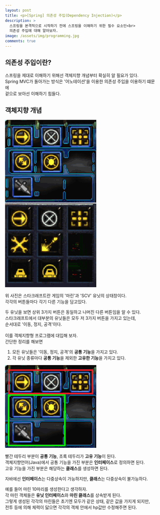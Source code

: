 ```yaml
---
layout: post
title: <p>[Spring] 의존성 주입(Dependency Injection)</p>
description: >
  스프링을 본격적으로 시작하기 전에 스프링을 이해하기 위한 필수 요소인<br>
  의존성 주입에 대해 알아보자.
image: /assets/img/programming.jpg
comments: true
---
```

<head>
  <link rel="stylesheet" type="text/css" href="../../assets/css/obsidian.css" />
</head>

## 의존성 주입이란?

 스프링을 제대로 이해하기 위해선 객체지향 개념부터 확실히 알 필요가 있다.<br>
 Spring MVC가 돌아가는 방식은 '어노테이션'을 이용한 의존성 주입을 이용하기 떄문에<br>
 겉으로 보아선 이해하기 힘들다.<br>

## 객체지향 개념

 <img src="/assets/img/marine.png">
 <img src="/assets/img/scv.png"><br>

 위 사진은 스타크래프트란 게임의 '마린'과 'SCV' 유닛의 상태창이다.<br>
 각각의 버튼들마다 각기 다른 기능을 담고있다.<br>

 두 유닛을 보면 상위 3가지 버튼은 동일하고 나머진 다른 버튼임을 알 수 있다.<br>
 스타크래프트에서 대부분의 유닛들은 모두 저 3가지 버튼을 가지고 있는데, <br>순서대로 '이동, 정지, 공격'이다.<br>
 <br>
 이를 객체지향형 프로그램에 대입해 보자.<br>
 간단한 정리를 해보면

 1. 모든 유닛들은 '이동, 정지, 공격'의 **공통 기능**을 가지고 있다.
 2. 각 유닛 종류마다 **공통 기능**을 제외한 **고유한 기능**을 가지고 있다.

 <img src="/assets/img/marine2.png">
 
 빨간 테두리 부분이 **공통 기능**, 초록 테두리가 **고유 기능**이 된다.<br>
 객체지향언어(Java)에서 공통 기능을 가진 부분은 **인터페이스**로 정의하면 된다.<br>
 고유 기능을 가진 부분은 해당하는 **클래스**를 생성하면 된다.

 자바에선 **인터페이스**는 다중상속이 가능하지만, **클래스**는 다중상속이 불가능하다.

 예를 들어 마린 10마리를 생성한다고 생각하자. <br>
 각 마린 객체들은 **유닛 인터페이스**와 **마린 클래스**를 상속받게 된다.<br>
 그렇게 생성된 각각의 마린들은 초기엔 모두가 같은 상태, 같은 값을 가지게 되지만,<br>
 전투 등에 의해 체력이 닳으면 각각의 객체 안에서 hp값만 수정해주면 된다.